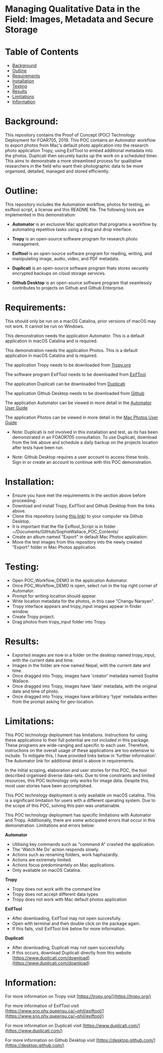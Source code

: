 
# Managing Qualitative Data in the Field: Images, Metadata and Secure Storage

# Table of Contents
- [Background](#background)
- [Outline](#outline)
- [Requirements](#requirements)
- [Installation](#installation)
- [Testing](#testing)
- [Results](#results)
- [Limitations](#limitations)
- [Information](#information)


# Background:


This repository contains the Proof of Concept (POC) Technology Deployment for FOAR705, 2019. This POC contains an Automator workflow to export photos from Mac's default photo application into the research photo application Tropy, using ExifTool to embed additional metadata into the photos. Duplicati then securely backs up the work on a scheduled timer. This aims to demonstrate a more streamlined process for qualitative researchers in the field who want their photographic data to be more organised, detailed, managed and stored efficiently. 

# Outline:


This repository includes the Automation workflow, photos for testing, an exiftool script, a license and this README file. The following tools are implemented in this demonstration:

* **Automator** is an exclusive Mac application that programs a workflow by automating repetitive tasks using a drag and drop interface.

* **Tropy** is an open-source software program for research photo management.

* **Exiftool** is an open-source software program for reading, writing, and manipulating image, audio, video, and PDF metadata.

* **Duplicati** is an open-source software program thats stores securely encrypted backups on cloud storage services.

* **Github Desktop** is an open-source software program that seamlessly contributes to projects on Github and Github Enterprise. 

# Requirements:
This should only be run on a macOS Catalina, prior versions of macOS may not work. It cannot be run on Windows.

This demonstration needs the application Automator. This is a default application in macOS Catalina and is required.

This demonstration needs the application Photos. This is a default application in macOS Catalina and is required.

The application Tropy needs to be downloaded from [Tropy.org](https://tropy.org/download/mac)

The software program ExifTool needs to be downloaded from [ExifTool](https://www.sno.phy.queensu.ca/~phil/exiftool/ExifTool-11.75.dmg)

The application Duplicati can be downloaded from [Duplicati](https://updates.duplicati.com/beta/duplicati-2.0.4.23_beta_2019-07-14.dmg)


The application Github Desktop needs to be downloaded from [Github](https://central.github.com/deployments/desktop/desktop/latest/darwin)

The application Automator can be viewed in more detail in the [Automator User Guide](https://support.apple.com/en-au/guide/automator/welcome/mac)

The application Photos can be viewed in more detail in the [Mac Photos User Guide](https://support.apple.com/en-au/HT206186)

* Note: Duplicati is not involved in this installation and test, as its has been demonstrated in an FOAOR705 consultation. To use Duplicati, download from the link above and schedule a daily backup on the projects location after tests have been run.

* Note: Github Desktop requires a user account to access these tools. Sign in or create an account to continue with this POC demonstration. 



# Installation:


* Ensure you have met the requirements in the section above before proceeding.
* Download and install Tropy, ExifTool and Github Desktop from the links above.
* Clone this repository (using [this link](https://github.com/MQ-FOAR705/SophieWallace_POC_Contents.git)) to your computer via Github Desktop. 
* It is important that the file Exiftool_Script is in folder ~/Documents/GitHub/SophieWallace_POC_Contents/
* Create an album named "Export" in default Mac Photos application.
* Move the test images from this repository into the newly created "Export" folder in Mac Photos application.



# Testing:


* Open POC_Workflow_DEMO in the application Automator.
* Once POC_Workflow_DEMO is open, select run in the top right corner of Automator.
* Prompt for writing location should appear.
* Write location metadata for the photos, in this case "Changu Narayan".
* Tropy interface appears and tropy_input images appear in finder window.
* Create Tropy project.
* Drag photos from tropy_input folder into Tropy.


# Results:


* Exported images are now in a folder on the desktop named tropy_input, with the current date and time.
* Images in the folder are now named Nepal, with the current date and time.
* Once dragged into Tropy, images have 'creator' metadata named Sophie Wallace.
* Once dragged into Tropy, images have 'date' metadata, with the original date and time of photo.
* Once dragged into Tropy, images have aribitrary 'type' metadata written from the prompt asking for geo-location.




# Limitations:

This POC technology deployment has limitations. Instructions for using these applications to their full potential are not included in this package. These programs are wide-ranging and specific to each user. Therefore, instructions on the overall usage of these applications are too extensive to include. To mitigate this, I have provided links below in 'further information'. The Automator link for additional detail is above in requirements.

In the initial scoping, elaboration and user stories for this POC, the tool described organised diverse data-sets. Due to time constraints and limited resources, this POC technology only works for image data. Despite this, most user stories have been accomplished.

This POC technology deployment is only available on macOS catalina. This is a significant limitation for users with a different operating system. Due to the scope of this POC, solving this pain was unattainable. 

This POC technology deployment has specific limitations with Automator and Tropy. Additionally, there are some anticipated errors that occur in this demonstration. Limitations and errors below:


**Automator**
* Utilising key commands such as "command A" crashed the application.
* The 'Watch Me Do' action responds slowly.
* Actions such as renaming folders, work haphazardly.
* Actions are extremely limited.
* Actions focus predominantely on Mac applications.
* Only available on macOS Catalina.

**Tropy**
* Tropy does not work with the command line
* Tropy does not accept different data types
* Tropy does not work with Mac default photos application

**ExifTool**
* After downloading, ExifTool may not open succesfully.
* Open with terminal and then double click on the package again.
* If this fails, visit ExifTool link below for more information.

**Duplicati**
* After downloading, Duplicati may not open successfully.
* If this occurs, download Duplicati directly from this website [https://www.duplicati.com/download](https://www.duplicati.com/download)

# Information:

For more information on Tropy visit [https://tropy.org/](https://tropy.org/) 

For more information of ExifTool visit [https://www.sno.phy.queensu.ca/~phil/exiftool/](https://www.sno.phy.queensu.ca/~phil/exiftool/)

For more information on Duplicati visit [https://www.duplicati.com/](https://www.duplicati.com/)

For more information on Github Desktop visit [https://desktop.github.com/](https://desktop.github.com/)

